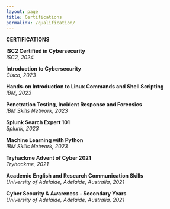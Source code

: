 ```yaml
---
layout: page
title: Certifications
permalink: /qualification/
---
```

**CERTIFICATIONS**  

**ISC2 Certified in Cybersecurity**  
_ISC2, 2024_ 

**Introduction to Cybersecurity**  
_Cisco, 2023_ 

**Hands-on Introduction to Linux Commands and Shell Scripting**  
_IBM, 2023_  

**Penetration Testing, Incident Response and Forensics**    
_IBM Skills Network, 2023_

**Splunk Search Expert 101**  
_Splunk, 2023_  

**Machine Learning with Python**   
_IBM Skills Network, 2023_  

**Tryhackme Advent of Cyber 2021**   
_Tryhackme, 2021_  

**Academic English and Research Communication Skills**   
_University of Adelaide, Adelaide, Australia, 2021_  

**Cyber Security & Awareness - Secondary Years**   
_University of Adelaide, Adelaide, Australia, 2021_
